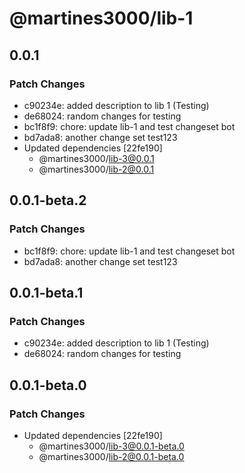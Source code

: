 # @martines3000/lib-1

## 0.0.1

### Patch Changes

- c90234e: added description to lib 1 (Testing)
- de68024: random changes for testing
- bc1f8f9: chore: update lib-1 and test changeset bot
- bd7ada8: another change set test123
- Updated dependencies [22fe190]
  - @martines3000/lib-3@0.0.1
  - @martines3000/lib-2@0.0.1

## 0.0.1-beta.2

### Patch Changes

- bc1f8f9: chore: update lib-1 and test changeset bot
- bd7ada8: another change set test123

## 0.0.1-beta.1

### Patch Changes

- c90234e: added description to lib 1 (Testing)
- de68024: random changes for testing

## 0.0.1-beta.0

### Patch Changes

- Updated dependencies [22fe190]
  - @martines3000/lib-3@0.0.1-beta.0
  - @martines3000/lib-2@0.0.1-beta.0

